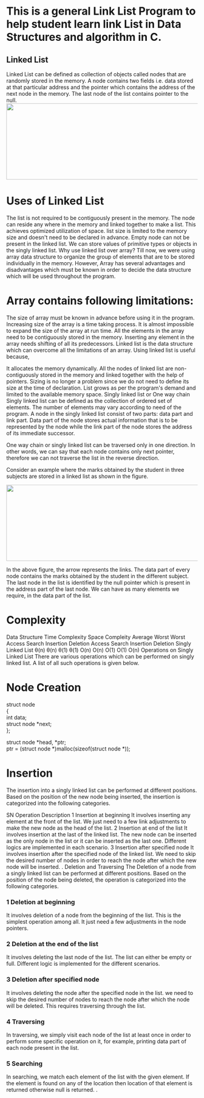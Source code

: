 <h1>This is a general Link List Program to help student learn link List in Data Structures and algorithm in C.</h1>

<h2>Linked List</h1>
Linked List can be defined as collection of objects called nodes that are randomly stored in the memory.
A node contains two fields i.e. data stored at that particular address and the pointer which contains the address of the next node in the memory.
The last node of the list contains pointer to the null.

<img src="https://static.javatpoint.com/ds/images/linked-list.png" height="200" width="1000">

<h1>Uses of Linked List</h1>
The list is not required to be contiguously present in the memory. The node can reside any where in the memory and linked together to make a list. This achieves optimized utilization of space.
list size is limited to the memory size and doesn't need to be declared in advance.
Empty node can not be present in the linked list.
We can store values of primitive types or objects in the singly linked list.
Why use linked list over array?
Till now, we were using array data structure to organize the group of elements that are to be stored individually in the memory. However, Array has several advantages and disadvantages which must be known in order to decide the data structure which will be used throughout the program.

<h1>Array contains following limitations:</h2>

The size of array must be known in advance before using it in the program.
Increasing size of the array is a time taking process. It is almost impossible to expand the size of the array at run time.
All the elements in the array need to be contiguously stored in the memory. Inserting any element in the array needs shifting of all its predecessors.
Linked list is the data structure which can overcome all the limitations of an array. Using linked list is useful because,

It allocates the memory dynamically. All the nodes of linked list are non-contiguously stored in the memory and linked together with the help of pointers.
Sizing is no longer a problem since we do not need to define its size at the time of declaration. List grows as per the program's demand and limited to the available memory space.
Singly linked list or One way chain
Singly linked list can be defined as the collection of ordered set of elements. The number of elements may vary according to need of the program. A node in the singly linked list consist of two parts: data part and link part. Data part of the node stores actual information that is to be represented by the node while the link part of the node stores the address of its immediate successor.


One way chain or singly linked list can be traversed only in one direction. In other words, we can say that each node contains only next pointer, therefore we can not traverse the list in the reverse direction.

Consider an example where the marks obtained by the student in three subjects are stored in a linked list as shown in the figure.

<img src="https://static.javatpoint.com/ds/images/singly-link-list.png" height="200" width="1000">


In the above figure, the arrow represents the links. The data part of every node contains the marks obtained by the student in the different subject. The last node in the list is identified by the null pointer which is present in the address part of the last node. We can have as many elements we require, in the data part of the list.

<h1>Complexity</h1>
Data Structure	Time Complexity	Space Compleity
Average	Worst	Worst
Access	Search	Insertion	Deletion	Access	Search	Insertion	Deletion	
Singly Linked List	θ(n)	θ(n)	θ(1)	θ(1)	O(n)	O(n)	O(1)	O(1)	O(n)
Operations on Singly Linked List
There are various operations which can be performed on singly linked list. A list of all such operations is given below.

<h1>Node Creation</h1>

struct node   
{  
    int data;   
    struct node *next;  
}; 

struct node *head, *ptr;   
ptr = (struct node *)malloc(sizeof(struct node *));  


<h1>Insertion</h1>

The insertion into a singly linked list can be performed at different positions. Based on the position of the new node being inserted, the insertion is categorized into the following categories.

SN	Operation	Description
1	Insertion at beginning
It involves inserting any element at the front of the list. We just need to a few link adjustments to make the new node as the head of the list.
2	Insertion at end of the list
It involves insertion at the last of the linked list. The new node can be inserted as the only node in the list or it can be inserted as the last one. Different logics are implemented in each scenario.
3	Insertion after specified node
It involves insertion after the specified node of the linked list. We need to skip the desired number of nodes in order to reach the node after which the new node will be inserted. .
Deletion and Traversing
The Deletion of a node from a singly linked list can be performed at different positions. Based on the position of the node being deleted, the operation is categorized into the following categories.


<h3>1	Deletion at beginning</h3>
It involves deletion of a node from the beginning of the list. This is the simplest operation among all. It just need a few adjustments in the node pointers.
<h3>2	Deletion at the end of the list</h3>
It involves deleting the last node of the list. The list can either be empty or full. Different logic is implemented for the different scenarios.
<h3>3	Deletion after specified node</h3>
It involves deleting the node after the specified node in the list. we need to skip the desired number of nodes to reach the node after which the node will be deleted. This requires traversing through the list.
<h3>4	Traversing</h3>
In traversing, we simply visit each node of the list at least once in order to perform some specific operation on it, for example, printing data part of each node present in the list.
<h3>5	Searching</h3>
In searching, we match each element of the list with the given element. If the element is found on any of the location then location of that element is returned otherwise null is returned. .